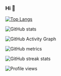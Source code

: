 ### Hi 👋

<!--
**iamfutureflash/iamfutureflash** is a ✨ _special_ ✨ repository because its `README.md` (this file) appears on your GitHub profile.

Here are some ideas to get you started:

- 🔭 I’m currently working on ...
- 🌱 I’m currently learning ...
- 👯 I’m looking to collaborate on ...
- 🤔 I’m looking for help with ...
- 💬 Ask me about ...
- 📫 How to reach me: ...
- 😄 Pronouns: ...
- ⚡ Fun fact: ...
-->

[![Top Langs](https://github-readme-stats.vercel.app/api/top-langs/?username=iamfutureflash)](https://github.com/anuraghazra/github-readme-stats)

![GitHub stats](https://github-readme-stats.vercel.app/api?username=iamfutureflash&show_icons=true)  

![GitHub Activity Graph](https://activity-graph.herokuapp.com/graph?username=iamfutureflash)  

![GitHub metrics](https://metrics.lecoq.io/iamfutureflash)  

![GitHub streak stats](https://github-readme-streak-stats.herokuapp.com/?user=iamfutureflash)  

![Profile views](https://gpvc.arturio.dev/iamfutureflash)  
